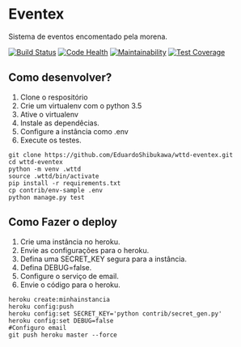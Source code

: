 # Eventex

Sistema de eventos encomentado pela morena.

[![Build Status](https://travis-ci.org/EduardoShibukawa/wttd-eventex.svg?branch=master)](https://travis-ci.org/EduardoShibukawa/wttd-eventex)
[![Code Health](https://landscape.io/github/EduardoShibukawa/wttd-eventex/master/landscape.svg?style=flat)](https://landscape.io/github/EduardoShibukawa/wttd-eventex/master)
[![Maintainability](https://api.codeclimate.com/v1/badges/696e0688cf1c489ef3a0/maintainability)](https://codeclimate.com/github/EduardoShibukawa/wttd-eventex/maintainability)
[![Test Coverage](https://api.codeclimate.com/v1/badges/696e0688cf1c489ef3a0/test_coverage)](https://codeclimate.com/github/EduardoShibukawa/wttd-eventex/test_coverage)

## Como desenvolver?

1. Clone o respositório
2. Crie um virtualenv com o python 3.5
3. Ative o virtualenv
4. Instale as dependêcias.
5. Configure a instância como .env
6. Execute os testes.

```console
git clone https://github.com/EduardoShibukawa/wttd-eventex.git
cd wttd-eventex
python -m venv .wttd
source .wttd/bin/activate
pip install -r requirements.txt
cp contrib/env-sample .env 
python manage.py test        
```

## Como Fazer o deploy

1. Crie uma instância no heroku.
2. Envie as configurações para o heroku.
3. Defina uma SECRET_KEY segura para a instância.
4. Defina DEBUG=false.
5. Configure o serviço de email.
6. Envie o código para o heroku.

```console
heroku create:minhainstancia
heroku config:push
heroku config:set SECRET_KEY='python contrib/secret_gen.py'
heroku config:set DEBUG=false
#Configuro email
git push heroku master --force
```